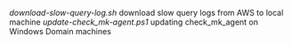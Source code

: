 *download-slow-query-log.sh* download slow query logs from AWS to local machine
*update-check_mk-agent.ps1* updating check_mk_agent on Windows Domain machines

